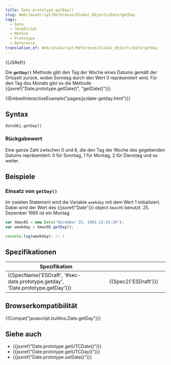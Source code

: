 ```yaml
---
title: Date.prototype.getDay()
slug: Web/JavaScript/Reference/Global_Objects/Date/getDay
tags:
  - Date
  - JavaScript
  - Method
  - Prototype
  - Reference
translation_of: Web/JavaScript/Reference/Global_Objects/Date/getDay
---
```

{{JSRef}}

Die **`getDay()`** Methode gibt den Tag der Woche eines Datums gemäß der Ortszeit zurück, wobei Sonntag durch den Wert 0 repräsentiert wird. Für den Tag des Monats gibt es die Methode {{jsxref("Date.prototype.getDate()", "getDate()")}}

{{EmbedInteractiveExample("pages/js/date-getday.html")}}

## Syntax

    dateObj.getDay()

### Rückgabewert

Eine ganze Zahl zwischen 0 und 6, die den Tag der Woche des gegebenden Datums repräsentiert: 0 für Sonntag, 1 für Montag, 2 für Dienstag und so weiter.

## Beispiele

### Einsatz von `getDay()`

Im zweiten Statement wird die Variable `weekday` mit dem Wert 1 initialisiert. Dabei wird der Wert des {{jsxref("Date")}} object `Xmas95` benutzt. 25. Dezember 1995 ist ein Montag.

```js
var Xmas95 = new Date('December 25, 1995 23:15:30');
var weekday = Xmas95.getDay();

console.log(weekday); // 1
```

## Spezifikationen

| Spezifikation                                                                                            |                              |     |
| -------------------------------------------------------------------------------------------------------- | ---------------------------- | --- |
| {{SpecName('ESDraft', '#sec-date.prototype.getday', 'Date.prototype.getDay')}} | {{Spec2('ESDraft')}} |     |

## Browserkompatibilität

{{Compat("javascript.builtins.Date.getDay")}}

## Siehe auch

- {{jsxref("Date.prototype.getUTCDate()")}}
- {{jsxref("Date.prototype.getUTCDay()")}}
- {{jsxref("Date.prototype.setDate()")}}
